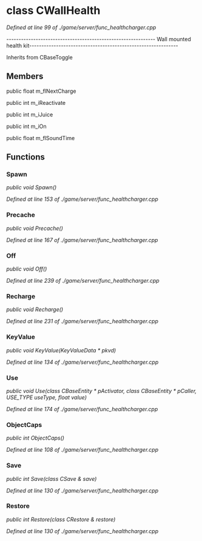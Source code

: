 # class CWallHealth

*Defined at line 99 of ./game/server/func_healthcharger.cpp*

------------------------------------------------------------- Wall mounted health kit-------------------------------------------------------------



Inherits from CBaseToggle



## Members

public float m_flNextCharge

public int m_iReactivate

public int m_iJuice

public int m_iOn

public float m_flSoundTime



## Functions

### Spawn

*public void Spawn()*

*Defined at line 153 of ./game/server/func_healthcharger.cpp*

### Precache

*public void Precache()*

*Defined at line 167 of ./game/server/func_healthcharger.cpp*

### Off

*public void Off()*

*Defined at line 239 of ./game/server/func_healthcharger.cpp*

### Recharge

*public void Recharge()*

*Defined at line 231 of ./game/server/func_healthcharger.cpp*

### KeyValue

*public void KeyValue(KeyValueData * pkvd)*

*Defined at line 134 of ./game/server/func_healthcharger.cpp*

### Use

*public void Use(class CBaseEntity * pActivator, class CBaseEntity * pCaller, USE_TYPE useType, float value)*

*Defined at line 174 of ./game/server/func_healthcharger.cpp*

### ObjectCaps

*public int ObjectCaps()*

*Defined at line 108 of ./game/server/func_healthcharger.cpp*

### Save

*public int Save(class CSave & save)*

*Defined at line 130 of ./game/server/func_healthcharger.cpp*

### Restore

*public int Restore(class CRestore & restore)*

*Defined at line 130 of ./game/server/func_healthcharger.cpp*



